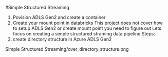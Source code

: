#Simple Structured Streaming
1. Povision ADLS Gen2 and create a container
2. Create your mount point in databricks
This project does not cover how to setup ADLS Gen2 or create mount point you need to figure out
Lets focus on creating a simple structured straming data pipeline
Steps:
1. create directory structure in Azure ADLS Gen2

  <picture> Simple Structured Streaming/over_directory_structure.png </picture>
